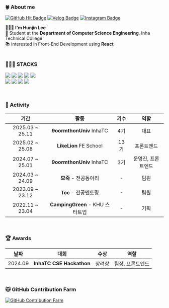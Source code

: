 ### 🍀 About me
[![GitHub Hit Badge](https://hits.seeyoufarm.com/api/count/incr/badge.svg?url=https%3A%2F%2Fgithub.com%2Fhuniversal%2F&count_bg=%23000000&title_bg=%23000000&icon=github.svg&icon_color=%23FFFFFF&title=GitHub&edge_flat=false)](https://hits.seeyoufarm.com)
[![Velog Badge](https://img.shields.io/badge/huniversal.log-3DDC84?style=flat&logo=Velog&logoColor=white)](https://velog.io/@huniversal)
[![Instagram Badge](https://img.shields.io/badge/huniivers-E4405F?style=flat&logo=Instagram&logoColor=white)](https://www.instagram.com/huniivers/)

🙋🏻‍♂️ **I'm Hunjin Lee**  
🏫 Student at the **Department of Computer Science Engineering**, Inha Technical College  
📚 Interested in Front-End Development using **React**  
</br>



### 👨🏻‍💻 STACKS
<p align="left">
    <img src="https://img.shields.io/badge/react-20232a.svg?style=for-the-badge&logo=react&logoColor=61DAFB"/>
    <img src="https://img.shields.io/badge/javascript-F7DF1E.svg?style=for-the-badge&logo=javascript&logoColor=20232a"/>
    <img src="https://img.shields.io/badge/html5-E34F26.svg?style=for-the-badge&logo=html5&logoColor=white"/>
    <img src="https://img.shields.io/badge/css3-1572B6.svg?style=for-the-badge&logo=css3&logoColor=white"/>
    <img src="https://img.shields.io/badge/Node.js-5FA04E.svg?style=for-the-badge&logo=nodedotjs&logoColor=white"/>
    <br/>
    <img src="https://img.shields.io/badge/git-F05033.svg?style=for-the-badge&logo=git&logoColor=white"/>
    <img src="https://img.shields.io/badge/github-181717.svg?style=for-the-badge&logo=github&logoColor=white"/>
    <img src="https://img.shields.io/badge/Postman-FF6C37.svg?style=for-the-badge&logo=Postman&logoColor=white"/>
    <img src="https://img.shields.io/badge/figma-F24E1E.svg?style=for-the-badge&logo=figma&logoColor=white"/>
</p></br>



### 👥 Activity
| 기간 | 활동 | 기수 | 역할 |
|:-:|:-:|:-:|:-:|
| 2025.03 ~ 25.11 | **9oormthonUniv** InhaTC | 4기 | 대표 | 
| 2025.02 ~ 25.08 | **LikeLion** FE School | 13기 | 프론트엔드 | 
| 2024.07 ~ 25.01 | **9oormthonUniv** InhaTC | 3기 | 운영진, 프론트엔드 | 
| 2024.03 ~ 24.09 | **모죽** - 전공동아리 | - | 팀원 | 
| 2023.09 ~ 23.12 | **Toc** - 전공멘토링 | - | 팀원 | 
| 2022.11 ~ 23.04 | **CampingGreen** - KHU 스타트업 | - | 기획 | 
</br>


### 🏆 Awards
| 날짜 | 대회 | 수상 | 역할 |
|:-:|:-:|:-:|:-:|
| 2024.09 | **InhaTC CSE Hackathon** | 장려상 | 팀장, 프론트엔드 |
</br>


### 🐱 GitHub Contribution Farm
[![GitHub Contribution Farm](https://render.gitanimals.org/farms/huniversal)](https://www.gitanimals.org/en_US?utm_medium=image&utm_source=huniversal&utm_content=farm)

